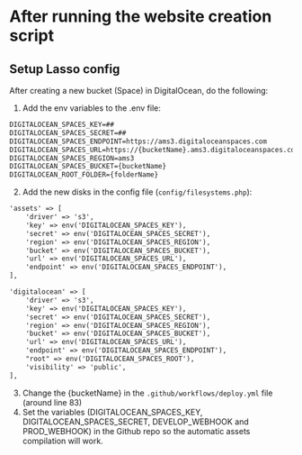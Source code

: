 # After running the website creation script

## Setup Lasso config

After creating a new bucket (Space) in DigitalOcean, do the following:

1. Add the env variables to the .env file:
```diff
DIGITALOCEAN_SPACES_KEY=##
DIGITALOCEAN_SPACES_SECRET=##
DIGITALOCEAN_SPACES_ENDPOINT=https://ams3.digitaloceanspaces.com
DIGITALOCEAN_SPACES_URL=https://{bucketName}.ams3.digitaloceanspaces.com
DIGITALOCEAN_SPACES_REGION=ams3
DIGITALOCEAN_SPACES_BUCKET={bucketName}
DIGITALOCEAN_ROOT_FOLDER={folderName}
```
2. Add the new disks in the config file (`config/filesystems.php`):
```diff
'assets' => [
    'driver' => 's3',
    'key' => env('DIGITALOCEAN_SPACES_KEY'),
    'secret' => env('DIGITALOCEAN_SPACES_SECRET'),
    'region' => env('DIGITALOCEAN_SPACES_REGION'),
    'bucket' => env('DIGITALOCEAN_SPACES_BUCKET'),
    'url' => env('DIGITALOCEAN_SPACES_URL'),
    'endpoint' => env('DIGITALOCEAN_SPACES_ENDPOINT'),
],

'digitalocean' => [
    'driver' => 's3',
    'key' => env('DIGITALOCEAN_SPACES_KEY'),
    'secret' => env('DIGITALOCEAN_SPACES_SECRET'),
    'region' => env('DIGITALOCEAN_SPACES_REGION'),
    'bucket' => env('DIGITALOCEAN_SPACES_BUCKET'),
    'url' => env('DIGITALOCEAN_SPACES_URL'),
    'endpoint' => env('DIGITALOCEAN_SPACES_ENDPOINT'),
    "root" => env('DIGITALOCEAN_SPACES_ROOT'),
    'visibility' => 'public',
],


```
3. Change the {bucketName} in the `.github/workflows/deploy.yml` file (around line 83)
4. Set the variables (DIGITALOCEAN_SPACES_KEY, DIGITALOCEAN_SPACES_SECRET, DEVELOP_WEBHOOK and PROD_WEBHOOK) in the Github repo so the automatic assets compilation will work.

##
